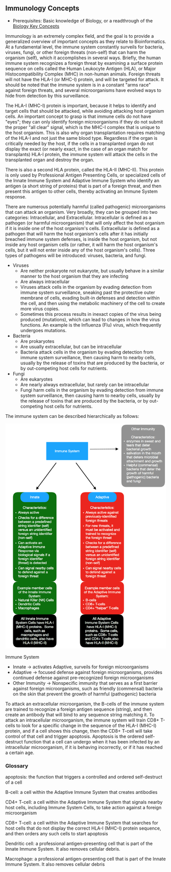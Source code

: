 ## Immunology Concepts

* Prerequisites: Basic knowledge of Biology, or a readthrough of the [Biology Key Concepts](https://github.com/scienceystuff/Biology-for-ComputerScientists/blob/master/Biology-key-concepts.md)

Immunology is an extremely complex field, and the goal is to provide a generalized overview of important concepts as they relate to Bioinformatics.  At a fundamental level, the immune system constantly surveils for bacteria, viruses, fungi, or other foreign threats (non-self) that can harm the organism (self), which it accomplishes in several ways.  Briefly, the human immune system recognizes a foreign threat by examining a surface protein sequence on cells called the Human Leukocyte Antigen (HLA), or Major Histocompatibility Complex (MHC) in non-human animals. Foreign threats will not have the HLA-I (or MHC-I) protein, and will be targeted for attack. It should be noted that the immune system is in a constant "arms race" against foreign threats, and several microorganisms have evolved ways to hide from detection by this surveillance.

The HLA-I (MHC-I) protein is important, because it helps to identify and target cells that should be attacked, while avoiding attacking host organism cells.  An important concept to grasp is that immune cells do not have "eyes"; they can only identify foreign microorganisms if they do not submit the proper "all clear" signal, which is the MHC-I complex that is unique to the host organism.  This is also why organ transplantation requires matching of the HLA-I and not just the same blood type.  Regardless if the organ is critically needed by the host, if the cells in a transplanted organ do not display the exact (or nearly exact, in the case of an organ match for transplants) HLA-I protein, the immune system will attack the cells in the transplanted organ and destroy the organ.

There is also a second HLA protein, called the HLA-II (MHC-II).  This protein is only used by Professional Antigen Presenting Cells, or specialized cells of the Innate Immune System and Adaptive Immune System who identify an antigen (a short string of proteins) that is part of a foreign threat, and then present this antigen to other cells, thereby activating an Immune System response.

There are numerous potentially harmful (called pathogenic) microorganisms that can attack an organism.  Very broadly, they can be grouped into two categories: Intracellular, and Extracellular.  Intracellular is defined as a pathogen (or harmful microorganism) that will only affect the host organism if it is inside one of the host organism's cells.  Extracellular is defined as a pathogen that will harm the host organism's cells after it has initially breached immune system defenses, is inside the host organism, but not inside any host organism cells (or rather, it will harm the host organism's cells, but it will not enter inside any of the host organism's cells). Three types of pathogens will be introduced: viruses, bacteria, and fungi.

* Viruses
  * Are neither prokaryote not eukaryote, but usually behave in a similar manner to the host organism that they are infecting
  * Are always intracellular
  * Viruses attack cells in the organism by evading detection from immune system surveillance, sneaking past the protective outer membrane of cells, evading built-in defenses and detection within the cell, and then using the metabolic machinery of the cell to create more virus copies.
  * Sometimes this process results in inexact copies of the virus being produced (mutations), which can lead to changes in how the virus functions.  An example is the Influenza (Flu) virus, which frequently undergoes mutations.
* Bacteria
  * Are prokaryotes
  * Are usually extracellular, but can be intracellular
  * Bacteria attack cells in the organism by evading detection from immune system surveillance, then causing harm to nearby cells, usually by the release of toxins that are produced by the bacteria, or by out-competing host cells for nutrients.
* Fungi
  * Are eukaryotes
  * Are nearly always extracellular, but rarely can be intracellular
  * Fungi harm cells in the organism by evading detection from immune system surveillance, then causing harm to nearby cells, usually by the release of toxins that are produced by the bacteria, or by out-competing host cells for nutrients.


The immune system can be described hierarchically as follows:

![](ImmuneSystem_overview.png)

Immune System
* Innate -> activates Adaptive, surveils for foreign microorganisms
* Adaptive  -> focused defense against foreign microorganisms, provides continued defense against pre-recognized foreign microorganisms
* Other Immunity -> Nonspecific immunity that serves as a first barrier against foreign microorganisms, such as friendly (commensal) bacteria on the skin that prevent the growth of harmful (pathogenic) bacteria

To attack an extracellular microorganism, the B-cells of the immune system are trained to recognize a foreign antigen sequence (string), and then create an antibody that will bind to any sequence string matching it. To attack an intracellular microorganism, the immune system will train CD8+ T-cells to look for a specific change in the sequence of the HLA-I (MHC-I) protein, and if a cell shows this change, then the CD8+ T-cell will take control of that cell and trigger apoptosis.  Apoptosis is the ordered self-destruct function that a cell can undergo when it has been infected by an intracellular microorganism, if it is behaving incorrectly, or if it has reached a certain age.


### Glossary

apoptosis: the function that triggers a controlled and ordered self-destruct of a cell

B-cell: a cell within the Adaptive Immune System that creates antibodies

CD4+ T-cell: a cell within the Adaptive Immune System that signals nearby host cells, including Immune System Cells, to take action against a foreign microorganism

CD8+ T-cell: a cell within the Adaptive Immune System that searches for host cells that do not display the correct HLA-I (MHC-I) protein sequence, and then orders any such cells to start apoptosis

Dendritic cell: a professional antigen-presenting cell that is part of the Innate Immune System. It also removes cellular debris.

Macrophage: a professional antigen-presenting cell that is part of the Innate Immune System.  It also removes cellular debris
